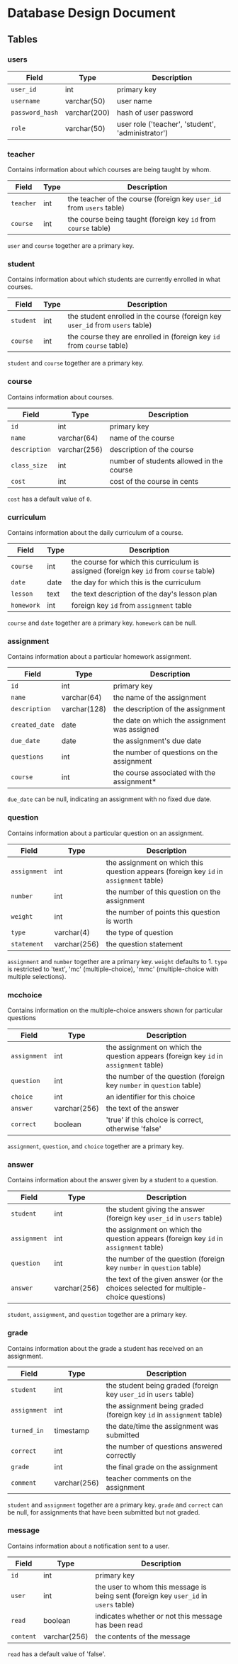 # Database Design Document

## Tables

### users

| Field | Type | Description |
| --------- | -------- | ----------- |
| `user_id` | int | primary key |
| `username` | varchar(50) | user name |
| `password_hash` | varchar(200) | hash of user password |
| `role` | varchar(50) | user role ('teacher', 'student', 'administrator') |

### teacher

Contains information about which courses are being taught by whom.

| Field | Type | Description |
| --------- | -------- | ----------- |
| `teacher` | int | the teacher of the course (foreign key `user_id` from `users` table) |
| `course` | int | the course being taught (foreign key `id` from `course` table) |

`user` and `course` together are a primary key.

### student

Contains information about which students are currently enrolled in what courses.

| Field | Type | Description |
| --------- | -------- | ----------- |
| `student` | int | the student enrolled in the course (foreign key `user_id` from `users` table) |
| `course` | int | the course they are enrolled in (foreign key `id` from `course` table) |

`student` and `course` together are a primary key.

### course

Contains information about courses.

| Field | Type | Description |
| --------- | -------- | ----------- |
| `id` | int | primary key |
| `name` | varchar(64) | name of the course |
| `description` | varchar(256) | description of the course |
| `class_size` | int | number of students allowed in the course |
| `cost` | int | cost of the course in cents |

`cost` has a default value of `0`.

### curriculum

Contains information about the daily curriculum of a course.

| Field | Type | Description |
| --------- | -------- | ----------- |
| `course` | int | the course for which this curriculum is assigned (foreign key `id` from `course` table) |
| `date` | date | the day for which this is the curriculum |
| `lesson` | text | the text description of the day's lesson plan |
| `homework` | int | foreign key `id` from `assignment` table |

`course` and `date` together are a primary key.
`homework` can be null.

### assignment

Contains information about a particular homework assignment.

| Field | Type | Description |
| --------- | -------- | ----------- |
| `id` | int | primary key |
| `name` | varchar(64) | the name of the assignment |
| `description` | varchar(128) | the description of the assignment |
| `created_date` | date | the date on which the assignment was assigned |
| `due_date` | date | the assignment's due date |
| `questions` | int | the number of questions on the assignment |
| `course` | int | the course associated with the assignment* |

`due_date` can be null, indicating an assignment with no fixed due date.

### question

Contains information about a particular question on an assignment.

| Field | Type | Description |
| --------- | -------- | ----------- |
| `assignment` | int | the assignment on which this question appears (foreign key `id` in `assignment` table) |
| `number` | int | the number of this question on the assignment |
| `weight` | int | the number of points this question is worth |
| `type` | varchar(4) | the type of question |
| `statement` | varchar(256) | the question statement |

`assignment` and `number` together are a primary key.
`weight` defaults to 1.
`type` is restricted to 'text', 'mc' (multiple-choice), 'mmc' (multiple-choice with multiple selections).

### mcchoice

Contains information on the multiple-choice answers shown for particular questions

| Field | Type | Description |
| --------- | -------- | ----------- |
| `assignment` | int | the assignment on which the question appears (foreign key `id` in `assignment` table) |
| `question` | int | the number of the question (foreign key `number` in `question` table) |
| `choice` | int | an identifier for this choice |
| `answer` | varchar(256) | the text of the answer |
| `correct` | boolean | 'true' if this choice is correct, otherwise 'false' |

`assignment`, `question`, and `choice` together are a primary key.

### answer

Contains information about the answer given by a student to a question.

| Field | Type | Description |
| --------- | -------- | ----------- |
| `student` | int | the student giving the answer (foreign key `user_id` in `users` table) |
| `assignment` | int | the assignment on which the question appears (foreign key `id` in `assignment` table) |
| `question` | int | the number of the question (foreign key `number` in `question` table) |
| `answer` | varchar(256) | the text of the given answer (or the choices selected for multiple-choice questions) |

`student`, `assignment`, and `question` together are a primary key.

### grade

Contains information about the grade a student has received on an assignment.

| Field | Type | Description |
| --------- | -------- | ----------- |
| `student` | int | the student being graded (foreign key `user_id` in `users` table) |
| `assignment` | int | the assignment being graded (foreign key `id` in `assignment` table) |
| `turned_in` | timestamp | the date/time the assignment was submitted |
| `correct` | int | the number of questions answered correctly |
| `grade` | int | the final grade on the assignment |
| `comment` | varchar(256) | teacher comments on the assignment |

`student` and `assignment` together are a primary key.
`grade` and `correct` can be null, for assignments that have been submitted but not graded.

### message

Contains information about a notification sent to a user.

| Field | Type | Description |
| --------- | -------- | ----------- |
| `id` | int | primary key |
| `user` | int | the user to whom this message is being sent (foreign key `user_id` in `users` table) |
| `read` | boolean | indicates whether or not this message has been read |
| `content` | varchar(256) | the contents of the message |

`read` has a default value of 'false'.

